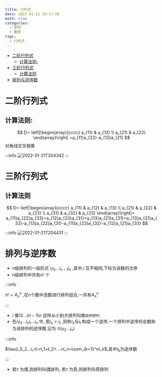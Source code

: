 ```yaml
---
title: 行列式
date: 2022-01-21 20:17:56
math: true
categories:
  - 學習
  - 數學
tags:
  - 行列式
---
```


- [二阶行列式](#二阶行列式)
  - [计算法则:](#计算法则)
- [三阶行列式](#三阶行列式)
  - [计算法则](#计算法则-1)
- [排列与逆序数](#排列与逆序数)

# 二阶行列式
## 计算法则:
$$
D=
\left|\begin{array}{cccc}
a_{11} & a_{12} \\
a_{21} & a_{22}
\end{array}\right|
=a_{11}a_{22}-a_{12}a_{21}
$$
对角线交叉相乘

:::info
![2022-01-21T204342](2022-01-21T204342.png)
:::

# 三阶行列式
## 计算法则
$$
D=
\left|\begin{array}{cccc}
a_{11} & a_{12} & a_{13} \\
a_{21} & a_{22} & a_{23} \\
a_{31} & a_{32} & a_{33}
\end{array}\right|=
a_{11}a_{22}a_{33}+a_{12}a_{23}a_{31}+a_{13}a_{21}a_{31}+a_{13}a_{21}a_{32}-a_{13}a_{22}a_{31}-a_{11}a_{23}a_{32}-a_{12}a_{21}a_{33}
$$

:::info
![2022-01-21T204431](2022-01-21T204431.png)
:::

# 排列与逆序数
- n级排列的一般形式 $i_{1}i_{2}...i_{n-1}i_{n}$ ,其中,$i$ 互不相同,下标为该数的次序
- n级排列中共有$n!$ 个

:::info

$n!=A_{n}^{n}$ ,在n个数中选数进行排列组合,一共有$A_{n}^{n}$

:::

- $i$ 像$12...(n-1)n$ 这样从小到大排列叫做`自然排列`
- 在$i_1i_2...i_si_t...i_n$ 中, 若$i_s>i_t$  ,则称$i_s$与$i_t$ 构成一个逆序,一个排列中逆序的总数称为该排列的逆序数,记为 $\tau(i_1i_2...i_n)$

:::info

$\tau(i_1i_2...i_n)=t_1+t_2+...+t_n=\sum_{k=1}^nt_k$,其中$t_k$为逆序数

:::

- 若$\tau$ 为偶,则排列叫偶排列, 若$\tau$ 为奇,则排列叫奇排列

